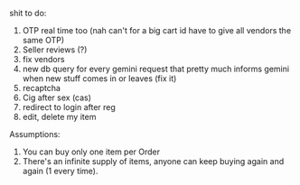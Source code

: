 shit to do:

1. OTP real time too (nah can't for a big cart id have to give all vendors the same OTP)
2. Seller reviews (?)
3. fix vendors
4. new db query for every gemini request that pretty much informs gemini when new stuff comes in or leaves (fix it)
5. recaptcha
6. Cig after sex (cas)
7. redirect to login after reg
8. edit, delete my item

Assumptions:
1. You can buy only one item per Order
2. There's an infinite supply of items, anyone can keep buying again and again (1 every time).

